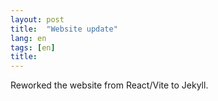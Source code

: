 ```yaml
---
layout: post
title:  "Website update"
lang: en
tags: [en]
title: 
---
```


Reworked the website from React/Vite to Jekyll. 